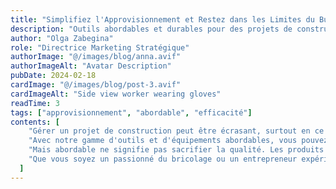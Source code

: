 ```yaml
---
title: "Simplifiez l'Approvisionnement et Restez dans les Limites du Budget avec ScrewFast"
description: "Outils abordables et durables pour des projets de construction efficaces"
author: "Olga Zabegina"
role: "Directrice Marketing Stratégique"
authorImage: "@/images/blog/anna.avif"
authorImageAlt: "Avatar Description"
pubDate: 2024-02-18
cardImage: "@/images/blog/post-3.avif"
cardImageAlt: "Side view worker wearing gloves"
readTime: 3
tags: ["approvisionnement", "abordable", "efficacité"]
contents: [
    "Gérer un projet de construction peut être écrasant, surtout en ce qui concerne l'approvisionnement. C'est pourquoi AutoLifeTech s'engage à simplifier le processus et à maintenir vos projets dans les limites du budget.",
    "Avec notre gamme d'outils et d'équipements abordables, vous pouvez trouver tout ce dont vous avez besoin sans vous ruiner. Notre design centré sur l'utilisateur garantit que nos produits sont faciles à utiliser, vous faisant gagner du temps et de la frustration sur le chantier.",
    "Mais abordable ne signifie pas sacrifier la qualité. Les produits AutoLifeTech sont conçus pour durer, offrant des performances fiables et une durabilité lorsque vous en avez le plus besoin. Et avec notre documentation complète et nos tutoriels, vous pouvez intégrer nos produits de manière transparente dans votre flux de travail, maximisant ainsi l'efficacité et la productivité.",
    "Que vous soyez un passionné du bricolage ou un entrepreneur expérimenté, AutoLifeTech a les solutions dont vous avez besoin pour réussir. Découvrez la différence par vous-même et voyez pourquoi AutoLifeTech est le choix de confiance pour les besoins en matériel et en construction."
  ]
---
```


